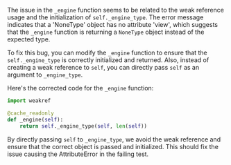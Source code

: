 The issue in the `_engine` function seems to be related to the weak reference usage and the initialization of `self._engine_type`. The error message indicates that a 'NoneType' object has no attribute 'view', which suggests that the `_engine` function is returning a `NoneType` object instead of the expected type.

To fix this bug, you can modify the `_engine` function to ensure that the `self._engine_type` is correctly initialized and returned. Also, instead of creating a weak reference to `self`, you can directly pass `self` as an argument to `_engine_type`.

Here's the corrected code for the `_engine` function:

```python
import weakref

@cache_readonly
def _engine(self):
    return self._engine_type(self, len(self))
```

By directly passing `self` to `_engine_type`, we avoid the weak reference and ensure that the correct object is passed and initialized. This should fix the issue causing the AttributeError in the failing test.
